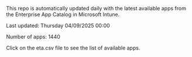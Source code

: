 This repo is automatically updated daily with the latest available apps from the Enterprise App Catalog in Microsoft Intune.

Last updated: Thursday 04/09/2025 00:00

Number of apps: 1440

Click on the eta.csv file to see the list of available apps.
